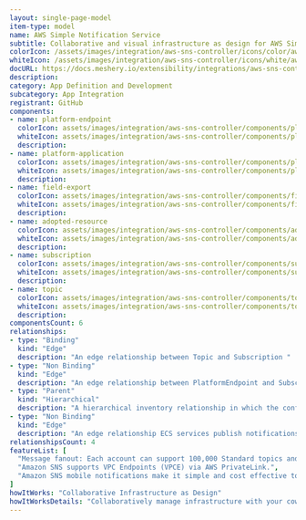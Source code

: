 ```yaml
---
layout: single-page-model
item-type: model
name: AWS Simple Notification Service
subtitle: Collaborative and visual infrastructure as design for AWS Simple Notification Service
colorIcon: /assets/images/integration/aws-sns-controller/icons/color/aws-sns-controller-color.svg
whiteIcon: /assets/images/integration/aws-sns-controller/icons/white/aws-sns-controller-white.svg
docURL: https://docs.meshery.io/extensibility/integrations/aws-sns-controller
description: 
category: App Definition and Development
subcategory: App Integration
registrant: GitHub
components: 
- name: platform-endpoint
  colorIcon: assets/images/integration/aws-sns-controller/components/platform-endpoint/icons/color/platform-endpoint-color.svg
  whiteIcon: assets/images/integration/aws-sns-controller/components/platform-endpoint/icons/white/platform-endpoint-white.svg
  description: 
- name: platform-application
  colorIcon: assets/images/integration/aws-sns-controller/components/platform-application/icons/color/platform-application-color.svg
  whiteIcon: assets/images/integration/aws-sns-controller/components/platform-application/icons/white/platform-application-white.svg
  description: 
- name: field-export
  colorIcon: assets/images/integration/aws-sns-controller/components/field-export/icons/color/field-export-color.svg
  whiteIcon: assets/images/integration/aws-sns-controller/components/field-export/icons/white/field-export-white.svg
  description: 
- name: adopted-resource
  colorIcon: assets/images/integration/aws-sns-controller/components/adopted-resource/icons/color/adopted-resource-color.svg
  whiteIcon: assets/images/integration/aws-sns-controller/components/adopted-resource/icons/white/adopted-resource-white.svg
  description: 
- name: subscription
  colorIcon: assets/images/integration/aws-sns-controller/components/subscription/icons/color/subscription-color.svg
  whiteIcon: assets/images/integration/aws-sns-controller/components/subscription/icons/white/subscription-white.svg
  description: 
- name: topic
  colorIcon: assets/images/integration/aws-sns-controller/components/topic/icons/color/topic-color.svg
  whiteIcon: assets/images/integration/aws-sns-controller/components/topic/icons/white/topic-white.svg
  description: 
componentsCount: 6
relationships: 
- type: "Binding"
  kind: "Edge"
  description: "An edge relationship between Topic and Subscription "
- type: "Non Binding"
  kind: "Edge"
  description: "An edge relationship between PlatformEndpoint and Subscription "
- type: "Parent"
  kind: "Hierarchical"
  description: "A hierarchical inventory relationship in which the configuration of (parent component) is patched with the configuration of (child component). "
- type: "Non Binding"
  kind: "Edge"
  description: "An edge relationship ECS services publish notifications to SNS topics"
relationshipsCount: 4
featureList: [
  "Message fanout: Each account can support 100,000 Standard topics and each topic supports up to 12.5M subscriptions.",
  "Amazon SNS supports VPC Endpoints (VPCE) via AWS PrivateLink.",
  "Amazon SNS mobile notifications make it simple and cost effective to fan out mobile push notifications to iOS, Android, Fire, Windows, and Baidu devices."
]
howItWorks: "Collaborative Infrastructure as Design"
howItWorksDetails: "Collaboratively manage infrastructure with your coworkers synchronously sharing the same designs."
---
```

